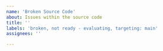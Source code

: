 ```yaml
---
name: 'Broken Source Code'
about: Issues within the source code
title: ''
labels: 'broken, not ready - evaluating, targeting: main'
assignees: ''

---
```




